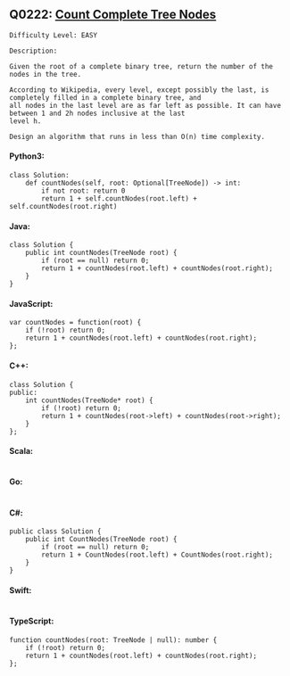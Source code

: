 ## Q0222: [Count Complete Tree Nodes](https://leetcode.com/problems/count-complete-tree-nodes/)

```
Difficulty Level: EASY
```

```
Description:

Given the root of a complete binary tree, return the number of the nodes in the tree.

According to Wikipedia, every level, except possibly the last, is completely filled in a complete binary tree, and
all nodes in the last level are as far left as possible. It can have between 1 and 2h nodes inclusive at the last
level h.

Design an algorithm that runs in less than O(n) time complexity.
```

#### Python3:

```
class Solution:
    def countNodes(self, root: Optional[TreeNode]) -> int:
        if not root: return 0
        return 1 + self.countNodes(root.left) + self.countNodes(root.right)
```

#### Java:

```
class Solution {
    public int countNodes(TreeNode root) {
        if (root == null) return 0;
        return 1 + countNodes(root.left) + countNodes(root.right);
    }
}
```

#### JavaScript:

```
var countNodes = function(root) {
    if (!root) return 0;
    return 1 + countNodes(root.left) + countNodes(root.right);
};
```

#### C++:

```
class Solution {
public:
    int countNodes(TreeNode* root) {
        if (!root) return 0;
        return 1 + countNodes(root->left) + countNodes(root->right);
    }
};
```

#### Scala:

```

```

#### Go:

```

```

#### C#:

```
public class Solution {
    public int CountNodes(TreeNode root) {
        if (root == null) return 0;
        return 1 + CountNodes(root.left) + CountNodes(root.right);
    }
}
```

#### Swift:

```

```

#### TypeScript:

```
function countNodes(root: TreeNode | null): number {
    if (!root) return 0;
    return 1 + countNodes(root.left) + countNodes(root.right);
};
```